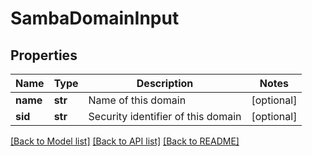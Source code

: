 # SambaDomainInput

## Properties
Name | Type | Description | Notes
------------ | ------------- | ------------- | -------------
**name** | **str** | Name of this domain | [optional] 
**sid** | **str** | Security identifier of this domain | [optional] 

[[Back to Model list]](../README.md#documentation-for-models) [[Back to API list]](../README.md#documentation-for-api-endpoints) [[Back to README]](../README.md)



